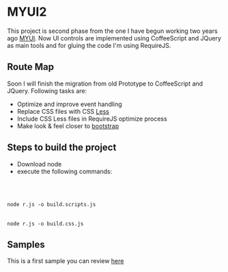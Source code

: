 MYUI2
===============================
This project is second phase from the one I have begun working two years ago <a href="http://pabloaravena.info">MYUI</a>. Now UI controls are implemented using CoffeeScript and JQuery as main tools and for gluing the code I'm using RequireJS.

Route Map
-------------------------
Soon I will finish the migration from old Prototype to CoffeeScript and JQuery. Following tasks are:

* Optimize and improve event handling
* Replace CSS files with CSS <a href="http://lesscss.org">Less</a>
* Include CSS Less files in RequireJS optimize process
* Make look & feel closer to <a href="http://twitter.github.com/bootstrap/">bootstrap</a>

Steps to build the project
--------------------------------------

* Download node 
* execute the following commands:
<br>
<br>
<code>
node r.js -o build.scripts.js
</code>
<br>
<code>
node r.js -o build.css.js
</code>


Samples
--------
This is a first sample you can review <a href="http://jsfiddle.net/paravena/Cysu8/embedded/result,js,html/">here</a>


